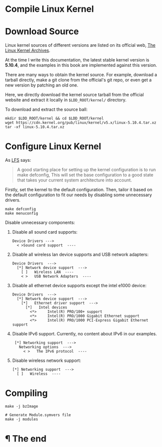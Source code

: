 # Compile Linux Kernel

# Download Source

Linux kernel sources of different versions are listed on its official web, [The Linux Kernel Archives].

At the time I write this documentation, the latest stable kernel version is
**5.10.4**, and the examples in this book are implemented against this version.

There are many ways to obtain the kernel source. For example, download a tarball directly, make a git clone from the official's git repo, or even get a new version by patching an old one.

Here, we directly download the kernel source tarball from the official website and extract it locally in `$LDD_ROOT/kernel/` directory.

To download and extract the source ball:


```
mkdir $LDD_ROOT/kernel && cd $LDD_ROOT/kernel
wget https://cdn.kernel.org/pub/linux/kernel/v5.x/linux-5.10.4.tar.xz
tar -xf linux-5.10.4.tar.xz
```

# Configure Linux Kernel

As [LFS] says:

> A good starting place for setting up the kernel configuration is to run make
> defconfig, This will set the base configuration to a good state that takes
> your current system architecture into account.

Firstly, set the kernel to the default configuration. Then, tailor it based on
the default configuration to fit our needs by disabling some unnecessary
drivers.

```
make defconfig
make menuconfig
```

Disable unnecessary components:

1. Disable all sound card supports:

    ```
    Device Drivers --->
      < >Sound card support  ----
    ```

2. Disable all wireless lan device supports and USB network adapters:

   ```
   Device Drivers  --->
     [*] Network device support  --->
       [ ]   Wireless LAN  ----
       < >   USB Network Adapters  ----
   ```

3. Disable all ethernet device supports except the intel e1000 device:

   ```
   Device Drivers  --->
     [*] Network device support  --->
       [*]   Ethernet driver support  --->
         [*]   Intel devices
           <*>     Intel(R) PRO/100+ support
           <*>     Intel(R) PRO/1000 Gigabit Ethernet support
           <*>     Intel(R) PRO/1000 PCI-Express Gigabit Ethernet support 
   ```

4. Disable IPv6 support. Currently, no content about IPv6 in our examples.

   ```
    [*] Networking support  --->
      Networking options  --->
        < >   The IPv6 protocol  ----
   ```

5. Disable wireless network support:

    ```
    [*] Networking support  --->
      [ ]   Wireless  ----
    ```

# Compiling

```
make -j bzImage

# Generate Module.symvers file
make -j modules
```

# ¶ The end

[The Linux Kernel Archives]: https://www.kernel.org/
[LFS]: http://www.linuxfromscratch.org/lfs/view/stable/chapter08/kernel.html

